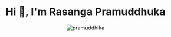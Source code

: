 <h1 align="center">Hi 👋, I'm Rasanga Pramuddhuka</h1>

<p align="center"> <img src="https://komarev.com/ghpvc/?username=pramuddhika&label=Profile%20views&color=0e75b6&style=flat" alt="pramuddhika" /> </p>

